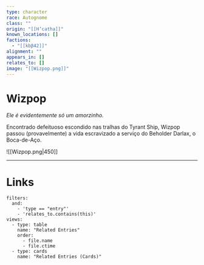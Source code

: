 ```yaml
---
type: character
race: Autognome
class: ""
origin: "[[H’catha]]"
known_locations: []
factions:
  - "[[kbβ42]]"
alignment: ""
appears_in: []
relates_to: []
image: "[[Wizpop.png]]"
---
```

# Wizpop

*Ele é evidentemente só um amorzinho.*

Encontrado defeituoso escondido nas tralhas do Tyrant Ship, Wizpop passou (provavelmente) a vida escravizado a serviço do Beholder Darlax, o Boca-de-Aço. 

![[Wizpop.png|450]]

---

<!-- DYNAMIC:related-entries -->

# Links

```base
filters:
  and:
    - 'type == "entry"'
    - 'relates_to.contains(this)'
views:
  - type: table
    name: "Related Entries"
    order:
	  - file.name
      - file.ctime
  - type: cards
    name: "Related Entries (Cards)"
```

<!-- /DYNAMIC -->
